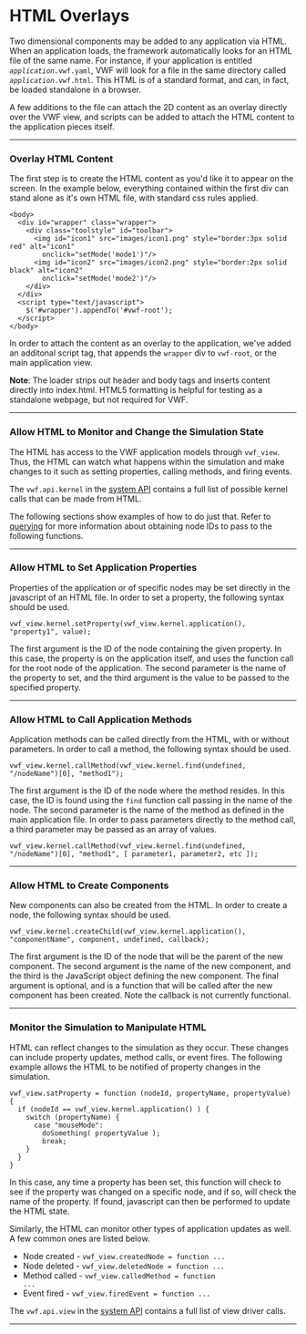 <a name="html"></a>

# HTML Overlays

Two dimensional components may be added to any application via HTML. When an application loads, the framework automatically looks for an HTML file of the same name. For instance, if your application is entitled <code><i>application</i>.vwf.yaml</code>, VWF will look for a file in the same directory called <code><i>application</i>.vwf.html</code>. This HTML is of a standard format, and can, in fact, be loaded standalone in a browser. 

A few additions to the file can attach the 2D content as an overlay directly over the VWF view, and scripts can be added to attach the HTML content to the application pieces itself. 

-------------------

### Overlay HTML Content

The first step is to create the HTML content as you'd like it to appear on the screen. In the example below, everything contained within the first div can stand alone as it's own HTML file, with standard css rules applied.

	<body>
	  <div id="wrapper" class="wrapper">
	    <div class="toolstyle" id="toolbar">
	      <img id="icon1" src="images/icon1.png" style="border:3px solid red" alt="icon1" 
	        onclick="setMode('mode1')"/>
	      <img id="icon2" src="images/icon2.png" style="border:2px solid black" alt="icon2" 
	        onclick="setMode('mode2')"/>
	    </div>
	  </div>
	  <script type="text/javascript">
	    $('#wrapper').appendTo('#vwf-root');
	  </script>
	</body>

In order to attach the content as an overlay to the application, we've added an additonal script tag, that appends the <code>wrapper</code> div to <code>vwf-root</code>, or the main application view. 

**Note**: The loader strips out header and body tags and inserts content directly into index.html. HTML5 formatting is helpful for testing as a standalone webpage, but not required for VWF. 

-------------------

### Allow HTML to Monitor and Change the Simulation State

The HTML has access to the VWF application models through <code>vwf_view</code>. Thus, the HTML can watch what happens within the simulation and make changes to it such as setting properties, calling methods, and firing events. 

The <code>vwf.api.kernel</code> in the [system API](#system-api) contains a full list of possible kernel calls that can be made from HTML.

The following sections show examples of how to do just that. Refer to [querying](#querying) for more information about obtaining node IDs to pass to the following functions.

-------------------

### Allow HTML to Set Application Properties

Properties of the application or of specific nodes may be set directly in the javascript of an HTML file. In order to set a property, the following syntax should be used. 

	vwf_view.kernel.setProperty(vwf_view.kernel.application(), "property1", value);

The first argument is the ID of the node containing the given property. In this case, the property is on the application itself, and uses the function call for the root node of the application. The second parameter is the name of the property to set, and the third argument is the value to be passed to the specified property. 

-------------------

### Allow HTML to Call Application Methods

Application methods can be called directly from the HTML, with or without parameters. In order to call a method, the following syntax should be used.

	vwf_view.kernel.callMethod(vwf_view.kernel.find(undefined, "/nodeName")[0], "method1");

The first argument is the ID of the node where the method resides. In this case, the ID is found using the <code>find</code> function call passing in the name of the node. The second parameter is the name of the method as defined in the main application file. In order to pass parameters directly to the method call, a third parameter may be passed as an array of values. 

	vwf_view.kernel.callMethod(vwf_view.kernel.find(undefined, "/nodeName")[0], "method1", [ parameter1, parameter2, etc ]);

-------------------

### Allow HTML to Create Components

New components can also be created from the HTML. In order to create a node, the following syntax should be used.

	vwf_view.kernel.createChild(vwf_view.kernel.application(), "componentName", component, undefined, callback);

The first argument is the ID of the node that will be the parent of the new component. The second argument is the name of the new component, and the third is the JavaScript object defining the new component. The final argument is optional, and is a function that will be called after the new component has been created.  Note the callback is not
currently functional.

-------------------

### Monitor the Simulation to Manipulate HTML

HTML can reflect changes to the simulation as they occur. These changes can include property updates, method calls, or event fires. The following example allows the HTML to be notified of property changes in the simulation. 

	vwf_view.satProperty = function (nodeId, propertyName, propertyValue) {
	  if (nodeId == vwf_view.kernel.application() ) {
	    switch (propertyName) {
	      case "mouseMode":
	        doSomething( propertyValue );
	        break;
        }
      }
	}

In this case, any time a property has been set, this function will check to see if the property was changed on a specific node, and if so, will check the name of the property. If found, javascript can then be performed to update the HTML state.

Similarly, the HTML can monitor other types of application updates as well. A few common ones are listed below.

* Node created - <code>vwf_view.createdNode = function ...</code>
* Node deleted - <code>vwf_view.deletedNode = function ...</code>
* Method called - <code>vwf_view.calledMethod = function ...</code>
* Event fired - <code>vwf_view.firedEvent = function ...</code>

The <code>vwf.api.view</code> in the [system API](#system-api) contains a full list of view driver calls.

-------------------

